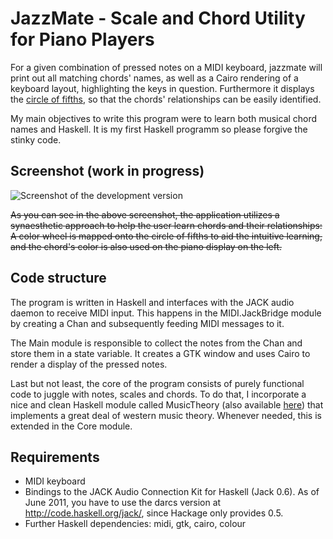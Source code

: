 JazzMate - Scale and Chord Utility for Piano Players
===================================================

For a given combination of pressed notes on a MIDI keyboard, jazzmate will
print out all matching chords' names, as well as a Cairo rendering of a keyboard layout, highlighting the keys in question. Furthermore it displays the [circle of fifths](http://en.wikipedia.org/wiki/Circle_of_fifths), so that the chords' relationships can be easily identified.

My main objectives to write this program were to learn both musical chord names and Haskell. It is my first Haskell programm so please forgive the stinky code.

Screenshot (work in progress)
---------------------------------

![Screenshot of the development version](/lordi/jazzmate/raw/master/screenshot.png)

~~As you can see in the above screenshot, the application utilizes a synaesthetic approach to help the user learn chords and their relationships: A color wheel is mapped onto the circle of fifths to aid the intuitive learning, and the chord's color is also used on the piano display on the left.~~

Code structure
--------------

The program is written in Haskell and interfaces with the JACK audio daemon to
receive MIDI input. This happens in the MIDI.JackBridge module by creating a
Chan and subsequently feeding MIDI messages to it.

The Main module is responsible to collect the notes from the Chan and store
them in a state variable. It creates a GTK window and uses Cairo to render a
display of the pressed notes.

Last but not least, the core of the program consists of purely functional code
to juggle with notes, scales and chords. To do that, I incorporate a nice and
clean Haskell module called MusicTheory (also available 
[here](https://music-theory.googlecode.com/)) that implements a great deal of 
western music theory. Whenever needed, this is extended in the Core module.

Requirements
------------

 * MIDI keyboard
 * Bindings to the JACK Audio Connection Kit for Haskell (Jack 0.6). As of
   June 2011, you have to use the darcs version at
   http://code.haskell.org/jack/, since Hackage only provides 0.5.
 * Further Haskell dependencies: midi, gtk, cairo, colour

